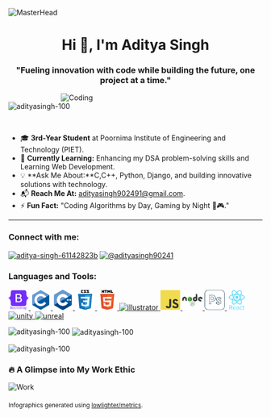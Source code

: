 <!-- ![MasterHead](https://1.bp.blogspot.com/-7A4WynwLsMw/XbBpCXG8fHI/AAAAAAAAMt4/uOa1bpLskYgrwGbllhSu2SDj_Mig8SXJQCLcBGAsYHQ/s1600/2000_600px.gif) -->

 ![MasterHead](https://user-images.githubusercontent.com/74038190/225813708-98b745f2-7d22-48cf-9150-083f1b00d6c9.gif)




<h1 align="center">Hi 👋, I'm Aditya Singh</h1>  
<h3 align="center">"Fueling innovation with code while building the future, one project at a time."</h3>  

<img align="right" alt="Coding" width="400" src="https://media1.giphy.com/media/1ylOHgLDKw7eD8WgoB/giphy.gif?cid=ecf05e47iq9cz9x1higrluo6ro0nrw1emucpsmavmj581c46&ep=v1_gifs_search&rid=giphy.gif&ct=g">


<p align="left"> <img src="https://komarev.com/ghpvc/?username=adityasingh-100&label=Profile%20views&color=0e75b6&style=flat" alt="adityasingh-100" /> </p>

<p align="left"> <a href="https://twitter.com/" target="blank"><img src="https://img.shields.io/twitter/follow/?logo=twitter&style=for-the-badge" alt="" /></a> </p>


- 🎓 **3rd-Year Student** at Poornima Institute of Engineering and Technology (PIET).  
- 🌱 **Currently Learning:** Enhancing my DSA problem-solving skills and Learning Web Development.  
- 💡 **Ask Me About:**C,C++, Python, Django, and building innovative solutions with technology.  
- 📬 **Reach Me At:** [adityasingh902491@gmail.com](mailto:adityasingh902491@gmail.com).  
- ⚡ **Fun Fact:** "Coding Algorithms by Day, Gaming by Night 🌙🎮."  

---
<h3 align="left">Connect with me:</h3>
<p align="left">
<a href="https://linkedin.com/in/aditya-singh-61142823b" target="blank"><img align="center" src="https://raw.githubusercontent.com/rahuldkjain/github-profile-readme-generator/master/src/images/icons/Social/linked-in-alt.svg" alt="aditya-singh-61142823b" height="30" width="40" /></a>
<a href="https://www.hackerrank.com/@adityasingh90241" target="blank"><img align="center" src="https://raw.githubusercontent.com/rahuldkjain/github-profile-readme-generator/master/src/images/icons/Social/hackerrank.svg" alt="@adityasingh90241" height="30" width="40" /></a>
</p>

<h3 align="left">Languages and Tools:</h3>
<p align="left"> <a href="https://getbootstrap.com" target="_blank" rel="noreferrer"> <img src="https://raw.githubusercontent.com/devicons/devicon/master/icons/bootstrap/bootstrap-plain-wordmark.svg" alt="bootstrap" width="40" height="40"/> </a> <a href="https://www.cprogramming.com/" target="_blank" rel="noreferrer"> <img src="https://raw.githubusercontent.com/devicons/devicon/master/icons/c/c-original.svg" alt="c" width="40" height="40"/> </a> <a href="https://www.w3schools.com/cpp/" target="_blank" rel="noreferrer"> <img src="https://raw.githubusercontent.com/devicons/devicon/master/icons/cplusplus/cplusplus-original.svg" alt="cplusplus" width="40" height="40"/> </a> <a href="https://www.w3schools.com/css/" target="_blank" rel="noreferrer"> <img src="https://raw.githubusercontent.com/devicons/devicon/master/icons/css3/css3-original-wordmark.svg" alt="css3" width="40" height="40"/> </a> <a href="https://www.w3.org/html/" target="_blank" rel="noreferrer"> <img src="https://raw.githubusercontent.com/devicons/devicon/master/icons/html5/html5-original-wordmark.svg" alt="html5" width="40" height="40"/> </a> <a href="https://www.adobe.com/in/products/illustrator.html" target="_blank" rel="noreferrer"> <img src="https://www.vectorlogo.zone/logos/adobe_illustrator/adobe_illustrator-icon.svg" alt="illustrator" width="40" height="40"/> </a> <a href="https://developer.mozilla.org/en-US/docs/Web/JavaScript" target="_blank" rel="noreferrer"> <img src="https://raw.githubusercontent.com/devicons/devicon/master/icons/javascript/javascript-original.svg" alt="javascript" width="40" height="40"/> </a> <a href="https://nodejs.org" target="_blank" rel="noreferrer"> <img src="https://raw.githubusercontent.com/devicons/devicon/master/icons/nodejs/nodejs-original-wordmark.svg" alt="nodejs" width="40" height="40"/> </a> <a href="https://www.photoshop.com/en" target="_blank" rel="noreferrer"> <img src="https://raw.githubusercontent.com/devicons/devicon/master/icons/photoshop/photoshop-line.svg" alt="photoshop" width="40" height="40"/> </a> <a href="https://reactjs.org/" target="_blank" rel="noreferrer"> <img src="https://raw.githubusercontent.com/devicons/devicon/master/icons/react/react-original-wordmark.svg" alt="react" width="40" height="40"/> </a> <a href="https://unity.com/" target="_blank" rel="noreferrer"> <img src="https://www.vectorlogo.zone/logos/unity3d/unity3d-icon.svg" alt="unity" width="40" height="40"/> </a> <a href="https://unrealengine.com/" target="_blank" rel="noreferrer"> <img src="https://raw.githubusercontent.com/kenangundogan/fontisto/036b7eca71aab1bef8e6a0518f7329f13ed62f6b/icons/svg/brand/unreal-engine.svg" alt="unreal" width="40" height="40"/> </a> </p>

<p><img align="left" src="https://github-readme-stats.vercel.app/api/top-langs?username=adityasingh-100&show_icons=true&locale=en&layout=compact" alt="adityasingh-100" /></p>

<p>&nbsp;<img align="center" src="https://github-readme-stats.vercel.app/api?username=adityasingh-100&show_icons=true&locale=en" alt="adityasingh-100" /></p>

<p><img align="center" src="https://github-readme-streak-stats.herokuapp.com/?user=adityasingh-100&" alt="adityasingh-100" /></p>




### 🔥 A Glimpse into My Work Ethic  
![Work](https://media.giphy.com/media/Ll22OhMLAlVDb8UQWe/giphy.gif)

<sub>Infographics generated using [lowlighter/metrics](https://github.com/lowlighter/metrics).</sub>

<!--
![MasterHead](https://user-images.githubusercontent.com/74038190/225813708-98b745f2-7d22-48cf-9150-083f1b00d6c9.gif)

<h1 align="center">Hi 👋, I'm Aditya Singh</h1>  
<h3 align="center">"Fueling innovation with code while building the future, one project at a time."</h3>  

<img align="right" alt="Coding" width="400" src="https://media.giphy.com/media/qgQUggAC3Pfv687qPC/giphy.gif">

---

### 🚀 Want to know what I'm currently working on?  
> 🌱 Diving deep into **Data Structures and Algorithms** and mastering **Web Development**.  
> 🔥 Check out my projects and progress on [GitHub](https://github.com/adityasingh-100).  

---

### 🌟 About Me  

- 🎓 **3rd-Year Student** at Poornima Institute of Engineering and Technology (PIET).  
- 🌱 **Currently Learning:** React, C++, and enhancing my DSA problem-solving skills.  
- 💡 **Ask Me About:** Python, Django, and building innovative solutions with technology.  
- 📬 **Reach Me At:** [adityasingh902491@gmail.com](mailto:adityasingh902491@gmail.com).  
- ⚡ **Fun Fact:** "Coding Algorithms by Day, Gaming by Night 🌙🎮."  

---

## 🌐 Connect With Me  

<p align="center">
  <a href="https://linkedin.com/in/aditya-singh-61142823b" target="blank">
    <img align="center" src="https://media.giphy.com/media/5VOnP7wcTVp3L4b8Nm/giphy.gif" alt="LinkedIn" height="50" width="50" />
  </a>
  <a href="https://www.hackerrank.com/@adityasingh90241" target="blank">
    <img align="center" src="https://media.giphy.com/media/xT9IgzoKnwFNmISR8I/giphy.gif" alt="HackerRank" height="50" width="50" />
  </a>
</p>

---

## 🛠️ Languages and Tools  

<p align="center">
  <img src="https://media.giphy.com/media/SWoSkN6DxTszqIKEqv/giphy.gif" alt="C" width="50" height="50" />
  <img src="https://media.giphy.com/media/3rCcV6sC1o2GY/giphy.gif" alt="C++" width="50" height="50" />
  <img src="https://media.giphy.com/media/kH1DBkPNyZPOk0BxrM/giphy.gif" alt="Python" width="50" height="50" />
  <img src="https://media.giphy.com/media/VgGthkhUvGgOit7Y9i/giphy.gif" alt="Django" width="50" height="50" />
  <img src="https://media.giphy.com/media/ln7z2eWriiQAllfVcn/giphy.gif" alt="HTML" width="50" height="50" />
  <img src="https://media.giphy.com/media/fsEaZldNC8A1PJ3mwp/giphy.gif" alt="CSS" width="50" height="50" />
  <img src="https://media.giphy.com/media/kH6CqYiquZawmU1HI6/giphy.gif" alt="MySQL" width="50" height="50" />
  <img src="https://media.giphy.com/media/UWt0rhp21JgLwoeFQP/giphy.gif" alt="PostgreSQL" width="50" height="50" />
  <img src="https://media.giphy.com/media/eNAsjO55tPbgaor7ma/giphy.gif" alt="Unity" width="50" height="50" />
</p>

---

## 📊 GitHub Stats  

<p align="center">
  <img align="center" src="https://github-readme-stats.vercel.app/api/top-langs?username=adityasingh-100&show_icons=true&locale=en&layout=compact" alt="Top Languages" />
  <img align="center" src="https://github-readme-stats.vercel.app/api?username=adityasingh-100&show_icons=true&locale=en" alt="GitHub Stats" />
  <img align="center" src="https://github-readme-streak-stats.herokuapp.com/?user=adityasingh-100&" alt="GitHub Streak" />
</p>

---

### 🔥 A Glimpse into My Work Ethic  
![Work](https://media.giphy.com/media/Ll22OhMLAlVDb8UQWe/giphy.gif)

<sub>Infographics generated using [lowlighter/metrics](https://github.com/lowlighter/metrics).</sub>


-->
